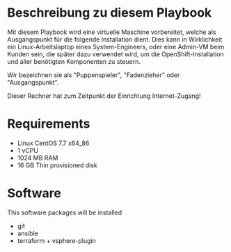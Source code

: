 # Beschreibung zu diesem Playbook
Mit diesem Playbook wird eine virtuelle Maschine vorbereitet, welche als Ausgangspunkt für die folgende Installation dient. Dies kann in Wirklichkeit ein Linux-Arbeitslaptop eines System-Engineers, oder eine Admin-VM beim Kunden sein, die später dazu verwendet wird, um die OpenShift-Installation und aller benötigten Komponenten zu steuern. 

Wir bezeichnen sie als "Puppenspieler", "Fadenzieher" oder "Ausgangspunkt".

Dieser Rechner hat zum Zeitpunkt der Einrichtung Internet-Zugang!

# Requirements
- Linux CentOS 7.7 x64_86
- 1 vCPU
- 1024 MB RAM
- 16 GB Thin provisioned disk

# Software
This software packages will be installed
- git
- ansible
- terraform + vsphere-plugin